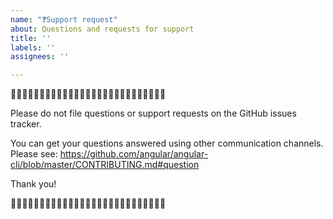 ```yaml
---
name: "❓Support request"
about: Questions and requests for support
title: ''
labels: ''
assignees: ''

---
```


🛑🛑🛑🛑🛑🛑🛑🛑🛑🛑🛑🛑🛑🛑🛑🛑🛑🛑🛑🛑🛑🛑🛑🛑🛑🛑🛑

Please do not file questions or support requests on the GitHub issues tracker.

You can get your questions answered using other communication channels. Please see: 
https://github.com/angular/angular-cli/blob/master/CONTRIBUTING.md#question

Thank you!

🛑🛑🛑🛑🛑🛑🛑🛑🛑🛑🛑🛑🛑🛑🛑🛑🛑🛑🛑🛑🛑🛑🛑🛑🛑🛑🛑
